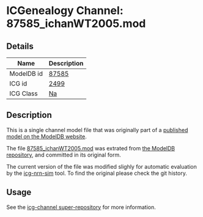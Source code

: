 # ICGenealogy Channel: 87585\_ichanWT2005.mod

## Details

Name | Description
---- | -----------
ModelDB id | [87585](http://senselab.med.yale.edu/ModelDB/ShowModel.cshtml?model=87585)
ICG id | [2499](http://icg.neurotheory.ox.ac.uk/channels/2/2499)
ICG Class | [Na](http://icg.neurotheory.ox.ac.uk/channels/2)

## Description

This is a single channel model file that was originally part of a [published model on the ModelDB website](http://senselab.med.yale.edu/ModelDB/ShowModel.cshtml?model=87585).


The file [87585\_ichanWT2005.mod](87585_ichanWT2005.mod) was extrated from [the ModelDB repository](http://senselab.med.yale.edu/ModelDB/ShowModel.cshtml?model=87585), and committed in its original form.

The current version of the file was modified slighly for automatic evaluation by the [icg-nrn-sim](https://github.com/icgenealogy/icg-nrn-sim) tool. To find the original please check the git history.


## Usage

See the [icg-channel super-repository](https://github.com/icgenealogy/icg-channels) for more information.